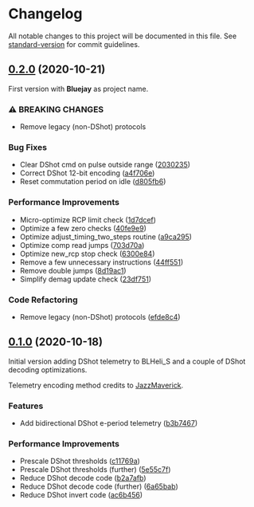 # Changelog

All notable changes to this project will be documented in this file. See [standard-version](https://github.com/conventional-changelog/standard-version) for commit guidelines.

## [0.2.0](https://github.com/mathiasvr/BLHeli_S/compare/v0.1.0...v0.2.0) (2020-10-21)
First version with **Bluejay** as project name.


### ⚠ BREAKING CHANGES

* Remove legacy (non-DShot) protocols

### Bug Fixes

* Clear DShot cmd on pulse outside range ([2030235](https://github.com/mathiasvr/BLHeli_S/commit/2030235ea7b7a69db24ed2c33ddf96a7adae7fed))
* Correct DShot 12-bit encoding ([a4f706e](https://github.com/mathiasvr/BLHeli_S/commit/a4f706e3a6e45409d78c30a51a2bf816a61b58f7))
* Reset commutation period on idle ([d805fb6](https://github.com/mathiasvr/BLHeli_S/commit/d805fb6ee1a6dd9fa58e7f996d5ed0a724cba7f0))


### Performance Improvements

* Micro-optimize RCP limit check ([1d7dcef](https://github.com/mathiasvr/BLHeli_S/commit/1d7dcef3d9b1bae2660935fc18114c412a1593c8))
* Optimize a few zero checks ([40fe9e9](https://github.com/mathiasvr/BLHeli_S/commit/40fe9e9e7395f80868ec35550f1c34e12f08e725))
* Optimize adjust_timing_two_steps routine ([a9ca295](https://github.com/mathiasvr/BLHeli_S/commit/a9ca2957a3d2743580d9d85222ca2e5caf08923d))
* Optimize comp read jumps ([703d70a](https://github.com/mathiasvr/BLHeli_S/commit/703d70acfd8b2f520600da151b8163ca2b5d40ed))
* Optimize new_rcp stop check ([6300e84](https://github.com/mathiasvr/BLHeli_S/commit/6300e84999b1c86f4a681068dc3f295293d681a2))
* Remove a few unnecessary instructions ([44ff551](https://github.com/mathiasvr/BLHeli_S/commit/44ff551a1f1e955a7a5650f76985d11c02770fdc))
* Remove double jumps ([8d19ac1](https://github.com/mathiasvr/BLHeli_S/commit/8d19ac133839503ea2fcc6693d4f21045c8703d6))
* Simplify demag update check ([23df751](https://github.com/mathiasvr/BLHeli_S/commit/23df7513b0c60633082c23be97e8b8e909b1a0c8))


### Code Refactoring

* Remove legacy (non-DShot) protocols ([efde8c4](https://github.com/mathiasvr/BLHeli_S/commit/efde8c430d5d256451af9b92b7fb4b5c73d8b9a4))

## [0.1.0](https://github.com/mathiasvr/BLHeli_S/compare/b2a7afbfb86c67aafa7ce7f9fe54047175a1d50a...v0.1.0) (2020-10-18)
Initial version adding DShot telemetry to BLHeli_S and a couple of DShot decoding optimizations.

Telemetry encoding method credits to [JazzMaverick](https://github.com/JazzMaverick).

### Features

* Add bidirectional DShot e-period telemetry ([b3b7467](https://github.com/mathiasvr/BLHeli_S/commit/b3b7467852e4d9da7f11545e1bd9e96b4812aa52))


### Performance Improvements

* Prescale DShot thresholds ([c11769a](https://github.com/mathiasvr/BLHeli_S/commit/c11769a5f66dc71f04799ed2f47906ed631c7d2c))
* Prescale DShot thresholds (further) ([5e55c7f](https://github.com/mathiasvr/BLHeli_S/commit/5e55c7f27fc0fc4a1142898748e8961c7ed9f885))
* Reduce DShot decode code ([b2a7afb](https://github.com/mathiasvr/BLHeli_S/commit/b2a7afbfb86c67aafa7ce7f9fe54047175a1d50a))
* Reduce DShot decode code (further) ([6a65bab](https://github.com/mathiasvr/BLHeli_S/commit/6a65babc3bc74bd98bc27770329ef7b896eb7cdb))
* Reduce DShot invert code ([ac6b456](https://github.com/mathiasvr/BLHeli_S/commit/ac6b4567d1dbebd629da044c16e1813fa1e0fa38))
